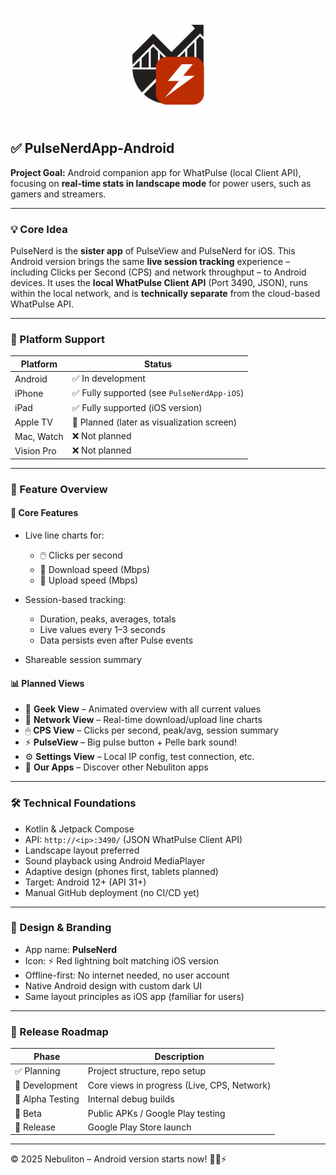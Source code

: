 <p align="center">
  <img src="assets/pulseflash_logo.png" alt="PulseNerd Logo" width="180" />
</p>

## ✅ PulseNerdApp-Android

**Project Goal:** Android companion app for WhatPulse (local Client API), focusing on **real-time stats in landscape mode** for power users, such as gamers and streamers.

---

### 💡 Core Idea

PulseNerd is the **sister app** of PulseView and PulseNerd for iOS. This Android version brings the same **live session tracking** experience – including Clicks per Second (CPS) and network throughput – to Android devices. It uses the **local WhatPulse Client API** (Port 3490, JSON), runs within the local network, and is **technically separate** from the cloud-based WhatPulse API.

---

### 📱 Platform Support

| Platform   | Status                                                   |
| ---------- | -------------------------------------------------------- |
| Android    | ✅ In development                                        |
| iPhone     | ✅ Fully supported (see `PulseNerdApp-iOS`)              |
| iPad       | ✅ Fully supported (iOS version)                         |
| Apple TV   | 🔢 Planned (later as visualization screen)              |
| Mac, Watch | ❌ Not planned                                            |
| Vision Pro | ❌ Not planned                                            |

---

### 🧠 Feature Overview

#### 🌟 Core Features

* Live line charts for:
  * 🖱️ Clicks per second
  * 🔽 Download speed (Mbps)
  * 🔼 Upload speed (Mbps)

* Session-based tracking:
  * Duration, peaks, averages, totals
  * Live values every 1–3 seconds
  * Data persists even after Pulse events

* Shareable session summary

#### 📊 Planned Views

* 🧠 **Geek View** – Animated overview with all current values
* 📶 **Network View** – Real-time download/upload line charts
* 🖱 **CPS View** – Clicks per second, peak/avg, session summary
* ⚡️ **PulseView** – Big pulse button + Pelle bark sound!
* ⚙️ **Settings View** – Local IP config, test connection, etc.
* 📱 **Our Apps** – Discover other Nebuliton apps

---

### 🛠️ Technical Foundations

* Kotlin & Jetpack Compose
* API: `http://<ip>:3490/` (JSON WhatPulse Client API)
* Landscape layout preferred
* Sound playback using Android MediaPlayer
* Adaptive design (phones first, tablets planned)
* Target: Android 12+ (API 31+)
* Manual GitHub deployment (no CI/CD yet)

---

### 🎨 Design & Branding

* App name: **PulseNerd**
* Icon: ⚡️ Red lightning bolt matching iOS version
* Offline-first: No internet needed, no user account
* Native Android design with custom dark UI
* Same layout principles as iOS app (familiar for users)

---

### 🚀 Release Roadmap

| Phase           | Description                                              |
| --------------- | -------------------------------------------------------- |
| ✅ Planning      | Project structure, repo setup                            |
| 🚧 Development   | Core views in progress (Live, CPS, Network)             |
| 🧪 Alpha Testing | Internal debug builds                                   |
| 🚀 Beta         | Public APKs / Google Play testing                        |
| 🎉 Release      | Google Play Store launch                                 |

---

© 2025 Nebuliton – Android version starts now! 🚀📱⚡️
